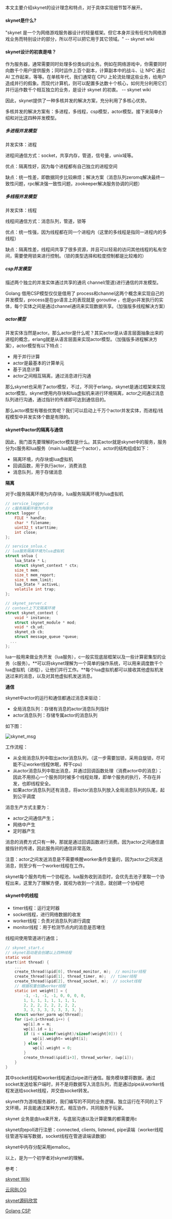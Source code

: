 本文主要介绍skynet的设计理念和特点，对于具体实现细节暂不展开。

#### skynet是什么?

"skynet 是一个为网络游戏服务器设计的轻量框架。但它本身并没有任何为网络游戏业务而特别设计的部分，所以尽可以把它用于其它领域。" 	 -- skynet wiki

#### skynet设计的初衷是啥？

作为服务器，通常需要同时处理多份类似的业务。例如在网络游戏中，你需要同时向数千个用户提供服务；同时运作上百个副本，计算副本中的战斗、让 NPC 通过 AI 工作起来，等等。在单核年代，我们通常在 CPU 上轮流处理这些业务，给用户造成并行的假象。而现代计算机，则可以配置多达数十个核心，如何充分利用它们并行运作数千个相互独立的业务，是设计 skynet 的初衷。 -- skynet wiki

因此，skynet提供了一种多核并发的解决方案，充分利用了多核心优势。

多核并发的解决方案有：多进程，多线程，csp模型，actor模型。接下来简单介绍和对比这四种并发模型。

##### 多进程并发模型

并发实体：进程

进程间通信方式：socket，共享内存，管道，信号量，unix域等。

优点：隔离性好，因为每个进程都有自己独立的进程空间

缺点：统一性差，即数据同步比较麻烦；解决方案（消息队列zeromq解决最终一致性问题，rpc解决强一致性问题，zookeeper解决服务协调的问题）

##### 多线程并发模型

并发实体：线程

线程间通信方式：消息队列，管道，锁等

优点：统一性强，因为线程都在同一个进程内（这里的多线程是指同一进程内的多线程）

缺点：隔离性差，线程间共享了很多资源，并且可以轻易的访问其他线程的私有空间，需要使用锁来进行控制。（锁的类型选择和粒度控制都是比较难的）

##### csp并发模型

描述两个独立的并发实体通过共享的通讯 channel(管道)进行通信的并发模型。

Golang 借用CSP模型仅仅是借用了 process和channel这两个概念来实现自己的并发模型，process是在go语言上的表现就是 goroutine ，也是go并发执行的实体，每个实体之间是通过channel通讯来实现数据共享。（加强版多线程解决方案）

##### actor模型

并发实体当然是actor。那么actor是什么呢？其实actor是从语言层面抽象出来的进程的概念，erlang就是从语言层面来实现actor模型。（加强版多进程解决方案），actor模型有以下特点：

- 用于并行计算
- actor是最基本的计算单元
- 基于消息计算
- actor之间相互隔离，通过消息进行沟通

那么skynet也采用了actor模型，不过，不同于erlang，skynet是通过框架来实现actor模型。skynet使用内存块和lua虚拟机来进行环境隔离，actor之间通过消息队列进行沟通，通过指针的传递即可达到通信目的。

那么actor模型有哪些优势呢？我们可以启动上千万个actor并发实体，而进程/线程模型中并发实体个数是有限的。

#### skynet中actor的隔离与通信

因此，我门首先要理解的actor模型是什么。其实actor就是skynet中的服务，服务分为c服务和lua服务（main.lua就是一个actor），actor的结构组成如下：

- 隔离环境，内存块或lua虚拟机
- 回调函数，用于执行actor，消费消息
- 消息队列，用于存储消息

**隔离**

对于c服务隔离环境为内存块，lua服务隔离环境为lua虚拟机

```c
// service_logger.c 
// c服务隔离环境为内存块
struct logger {
	FILE * handle;
	char * filename;
	uint32_t starttime;
	int close;
};

// service_snlua.c 
// lua服务隔离环境为lua虚拟机
struct snlua {
	lua_State * L;
	struct skynet_context * ctx;
	size_t mem;
	size_t mem_report;
	size_t mem_limit;
	lua_State * activeL;
	volatile int trap;
};

// skynet_server.c
// context上下文隔离环境
struct skynet_context {
	void * instance;
	struct skynet_module * mod;
	void * cb_ud;
	skynet_cb cb;
	struct message_queue *queue;
  ...
};
```

lua一般用来做业务开发（lua服务），c一般实现底层框架以及一些计算密集型的业务（c服务）。**可以将skynet理解为一个简单的操作系统，可以用来调度数千个lua虚拟机（进程），让他们并行工作。**每个lua虚拟机都可以接收其他虚拟机发送过来的消息，以及对其他虚拟机发送消息。

**通信**

skynet中actor的运行和通信都通过消息来驱动：

- 全局消息队列：存储有消息的actor消息队列指针
- actor消息队列：存储专属actor的消息队列

如下图：

![skynet_msg](..\..\pic\skynet_msg.png)

工作流程：

- 从全局消息队列中取出actor消息队列，（这一步需要加锁，采用自旋锁，尽可能不让worker线程休眠，榨干cpu）
- 从actor消息队列中取出消息，并通过回调函数处理（消费actor中的消息）；因此不用担心一个服务同时被多个线程处理，即单个服务的执行，不存在并发，也即线程安全。
- 如果actor消息队列还有消息，将actor消息队列放入全局消息队列的队尾，起到公平调度

消息生产方式主要为：

- actor之间通信产生；
- 网络中产生
- 定时器产生

消息的消费方式只有一种，那就是通过回调函数进行消费。因为actor之间通信直接指针的传递，因此服务间的通信非常高效。

注意：actor之间发送消息是不需要唤醒worker条件变量的，因为actor之间发送消息，则至少有一个worker线程在工作。

skynet每个服务均有一个协程池，lua服务收到消息时，会优先去池子里取一个协程出来，这里为了理解方便，就视为收到一个消息，就创建一个协程吧



#### skynet中的线程

- timer线程：运行定时器
- socket线程，进行网络数据的收发
- worker线程：负责对消息队列进行调度
- monitor线程：用于检测节点内的消息是否堵住

线程间使用管道进行通信；

```c
// skynet_start.c
// skynet启动是会创建以上四种线程
static void
start(int thread) {
	...
	create_thread(&pid[0], thread_monitor, m);  // monitor线程
	create_thread(&pid[1], thread_timer, m);  // timer线程
	create_thread(&pid[2], thread_socket, m);  // socket线程
	// 根据权重创建worker线程
	static int weight[] = { 
		-1, -1, -1, -1, 0, 0, 0, 0,
		1, 1, 1, 1, 1, 1, 1, 1, 
		2, 2, 2, 2, 2, 2, 2, 2, 
		3, 3, 3, 3, 3, 3, 3, 3, };
	struct worker_parm wp[thread];
	for (i=0;i<thread;i++) {
		wp[i].m = m;
		wp[i].id = i;
		if (i < sizeof(weight)/sizeof(weight[0])) {
			wp[i].weight= weight[i];
		} else {
			wp[i].weight = 0;
		}
		create_thread(&pid[i+3], thread_worker, &wp[i]);
	}
}
```



其中socket线程和worker线程通过pipe进行通信。服务模块要将数据，通过socket发送给客户端时，并不是将数据写入消息队列，而是通过pipe从worker线程发送给socket线程，并交由socket转发。



skynet作为游戏服务器时，我们编写的不同的业务逻辑，独立运行在不同的上下文环境，并且能通过某种方式，相互协作，共同服务于玩家。



skynet 业务是由lua来开发，与底层沟通以及计算密集的都需要用c



skynet向epoll进行注册：connected, clients, listened, pipe读端（worker线程往管道写端写数据，socket线程在管道读端读数据）

skynet中内存分配采用jemalloc。



以上，是为一个初学者对skynet的理解。



参考：

[skynet Wiki](https://github.com/cloudwu/skynet/wiki)

[云风BLOG](https://blog.codingnow.com/2012/09/the_design_of_skynet.html)

[skynet源码欣赏](https://manistein.github.io/blog/post/server/skynet/skynet%E6%BA%90%E7%A0%81%E8%B5%8F%E6%9E%90/)

[Golang CSP](https://www.jianshu.com/p/36e246c6153d)